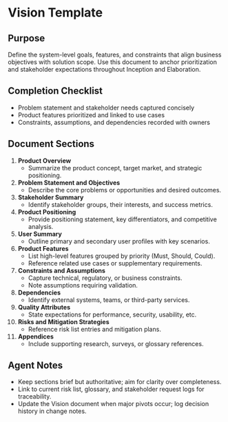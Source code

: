 # Vision Template

## Purpose
Define the system-level goals, features, and constraints that align business objectives with solution scope.
Use this document to anchor prioritization and stakeholder expectations throughout Inception and Elaboration.

## Completion Checklist
- Problem statement and stakeholder needs captured concisely
- Product features prioritized and linked to use cases
- Constraints, assumptions, and dependencies recorded with owners

## Document Sections
1. **Product Overview**
   - Summarize the product concept, target market, and strategic positioning.
2. **Problem Statement and Objectives**
   - Describe the core problems or opportunities and desired outcomes.
3. **Stakeholder Summary**
   - Identify stakeholder groups, their interests, and success metrics.
4. **Product Positioning**
   - Provide positioning statement, key differentiators, and competitive analysis.
5. **User Summary**
   - Outline primary and secondary user profiles with key scenarios.
6. **Product Features**
   - List high-level features grouped by priority (Must, Should, Could).
   - Reference related use cases or supplementary requirements.
7. **Constraints and Assumptions**
   - Capture technical, regulatory, or business constraints.
   - Note assumptions requiring validation.
8. **Dependencies**
   - Identify external systems, teams, or third-party services.
9. **Quality Attributes**
   - State expectations for performance, security, usability, etc.
10. **Risks and Mitigation Strategies**
    - Reference risk list entries and mitigation plans.
11. **Appendices**
    - Include supporting research, surveys, or glossary references.

## Agent Notes
- Keep sections brief but authoritative; aim for clarity over completeness.
- Link to current risk list, glossary, and stakeholder request logs for traceability.
- Update the Vision document when major pivots occur; log decision history in change notes.
